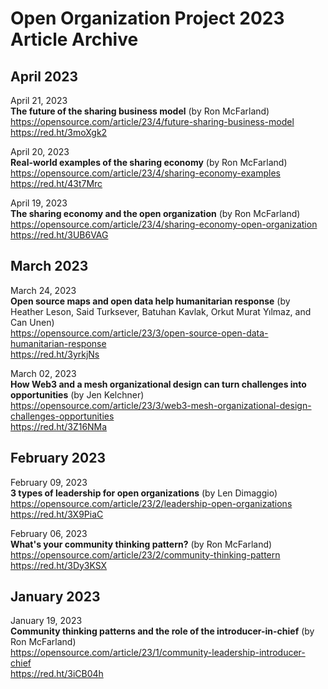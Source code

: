 # Open Organization Project 2023 Article Archive

## April 2023

April 21, 2023  
**The future of the sharing business model** (by Ron McFarland)  
https://opensource.com/article/23/4/future-sharing-business-model  
https://red.ht/3moXgk2

April 20, 2023  
**Real-world examples of the sharing economy** (by Ron McFarland)  
https://opensource.com/article/23/4/sharing-economy-examples  
https://red.ht/43t7Mrc

April 19, 2023  
**The sharing economy and the open organization** (by Ron McFarland)  
https://opensource.com/article/23/4/sharing-economy-open-organization  
https://red.ht/3UB6VAG

## March 2023

March 24, 2023  
**Open source maps and open data help humanitarian response** (by Heather Leson, Said Turksever, Batuhan Kavlak, Orkut Murat Yılmaz, and Can Unen)  
https://opensource.com/article/23/3/open-source-open-data-humanitarian-response  
https://red.ht/3yrkjNs

March 02, 2023  
**How Web3 and a mesh organizational design can turn challenges into opportunities** (by Jen Kelchner)  
https://opensource.com/article/23/3/web3-mesh-organizational-design-challenges-opportunities  
https://red.ht/3Z16NMa

## February 2023

February 09, 2023  
**3 types of leadership for open organizations** (by Len Dimaggio)  
https://opensource.com/article/23/2/leadership-open-organizations  
https://red.ht/3X9PiaC

February 06, 2023  
**What's your community thinking pattern?** (by Ron McFarland)  
https://opensource.com/article/23/2/community-thinking-pattern  
https://red.ht/3Dy3KSX

## January 2023

January 19, 2023  
**Community thinking patterns and the role of the introducer-in-chief** (by Ron McFarland)  
https://opensource.com/article/23/1/community-leadership-introducer-chief  
https://red.ht/3iCB04h
